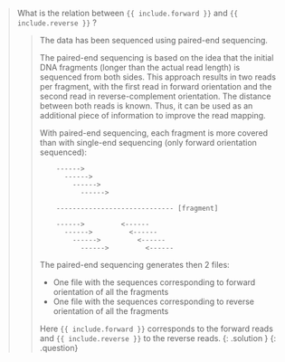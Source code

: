 > <question-title></question-title>
>
> What is the relation between `{{ include.forward }}` and `{{ include.reverse }}` ?
>
> > <solution-title></solution-title>
> > The data has been sequenced using paired-end sequencing. 
> >
> > The paired-end sequencing is based on the idea that the initial DNA fragments (longer than the actual read length) is sequenced from both sides. This approach results in two reads per fragment, with the first read in forward orientation and the second read in reverse-complement orientation. The distance between both reads is known. Thus, it can be used as an additional piece of information to improve the read mapping.
> > 
> > With paired-end sequencing, each fragment is more covered than with single-end sequencing (only forward orientation sequenced):
> >
> > ```
> >     ------>
> >       ------>
> >         ------>
> >           ------>
> >
> >     ----------------------------- [fragment]
> >
> >     ------>         <------
> >       ------>         <------
> >         ------>         <------
> >           ------>         <------
> > ```
> > 
> > The paired-end sequencing generates then 2 files:
> > - One file with the sequences corresponding to forward orientation of all the fragments
> > - One file with the sequences corresponding to reverse orientation of all the fragments
> >
> > Here `{{ include.forward }}` corresponds to the forward reads and `{{ include.reverse }}` to the reverse reads.
> {: .solution }
{: .question}
